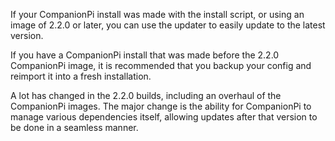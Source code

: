 If your CompanionPi install was made with the install script, or using an image of 2.2.0 or later, you can use the updater to easily update to the latest version.

If you have a CompanionPi install that was made before the 2.2.0 CompanionPi image, it is recommended that you backup your config and reimport it into a fresh installation.

A lot has changed in the 2.2.0 builds, including an overhaul of the CompanionPi images. The major change is the ability for CompanionPi to manage various dependencies itself, allowing updates after that version to be done in a seamless manner.